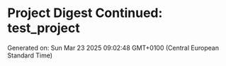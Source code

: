# Project Digest Continued: test_project
Generated on: Sun Mar 23 2025 09:02:48 GMT+0100 (Central European Standard Time)


